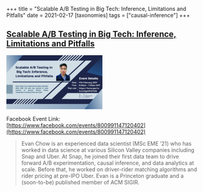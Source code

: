 +++
title = "Scalable A/B Testing in Big Tech: Inference, Limitations and Pitfalls"
date = 2021-02-17
[taxonomies]
tags = ["causal-inference"]
+++

## [Scalable A/B Testing in Big Tech: Inference, Limitations and Pitfalls](https://www.facebook.com/events/800991147120402)

<img src = "/2020/event-banners/ab-testing.jpg" height=20% width=50%> 

Facebook Event Link: [https://www.facebook.com/events/800991147120402](https://www.facebook.com/events/800991147120402)

> Evan Chow is an experienced data scientist (MSc EME ‘21) who has worked in data science at various Silicon Valley companies including Snap and Uber. At Snap, he joined their first data team to drive forward A/B experimentation, causal inference, and data analytics at scale. Before that, he worked on driver-rider matching algorithms and rider pricing at pre-IPO Uber. Evan is a Princeton graduate and a (soon-to-be) published member of ACM SIGIR.